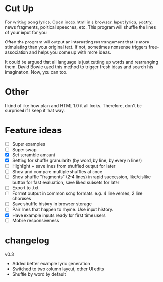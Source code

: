 # Cut Up

For writing song lyrics. Open index.html in a browser. Input lyrics, poetry, news fragments, political speeches, etc. This program will shuffle the lines of your input for you. 

Often the program will output an interesting rearrangement that is more stimulating than your original text. If not, sometimes nonsense triggers free-association and helps you come up with more ideas.

It could be argued that all language is just cutting up words and rearranging them. David Bowie used this method to trigger fresh ideas and search his imagination. Now, you can too. 

# Other

I kind of like how plain and HTML 1.0 it all looks. Therefore, don't be surprised if I keep it that way.

# Feature ideas

- [ ] Super examples
- [ ] Super swap
- [x] Set scramble amount
- [x] Setting for shuffle granularity (by word, by line, by every n lines)
- [ ] Highlight + save lines from shuffled output for later
- [ ] Show and compare multiple shuffles at once
- [ ] Show shuffle "fragments" (2-4 lines) in rapid succession, like/dislike button for fast evaluation, save liked subsets for later
- [ ] Export to .txt
- [ ] Format output in common song formats, e.g. 4 line verses, 2 line choruses
- [ ] Save shuffle history in browser storage
- [ ] Pair lines that happen to rhyme. Use input history.
- [x] Have example inputs ready for first time users
- [ ] Mobile responsiveness

# changelog

v0.3
- Added better example lyric generation
- Switched to two column layout, other UI edits
- Shuffle by word by default
